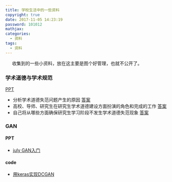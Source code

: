 ```yaml
---
title: 学校生活中的一些资料
copyright: true
date: 2017-11-05 14:23:19
password: 101012
mathjax:
categories:
  - 资料
tags:
  - 资料
---
```


&ensp;&ensp;&ensp;收集到的一些小资料，放在这主要是图个好管理，也就不公开了。
<!--more-->
### 学术道德与学术规范
[PPT](https://github.com/BlasphemyAngels/MarkDownPhotos/blob/master/学术道德与学术规范.pptx?raw=true)
* 分析学术道德失范问题产生的原因
[答案](https://github.com/BlasphemyAngels/MarkDownPhotos/blob/master/zuoye1.doc?raw=true)
* 高校、导师、研究生在研究生学术道德建设方面扮演的角色和完成的工作
[答案](https://github.com/BlasphemyAngels/MarkDownPhotos/blob/master/zuoye2.doc?raw=true)
* 自己将从哪些方面确保研究生学习阶段不发生学术道德失范现象
[答案](https://github.com/BlasphemyAngels/MarkDownPhotos/blob/master/zuoye3.doc?raw=true)

### GAN

#### PPT

* [july GAN入门](https://github.com/BlasphemyAngels/MarkDownPhotos/blob/master/GAN.pdf?raw=true)

#### code

* [用keras实现DCGAN](https://github.com/BlasphemyAngels/MarkDownPhotos/blob/master/GAN+in+Keras.ipynb?raw=true)
